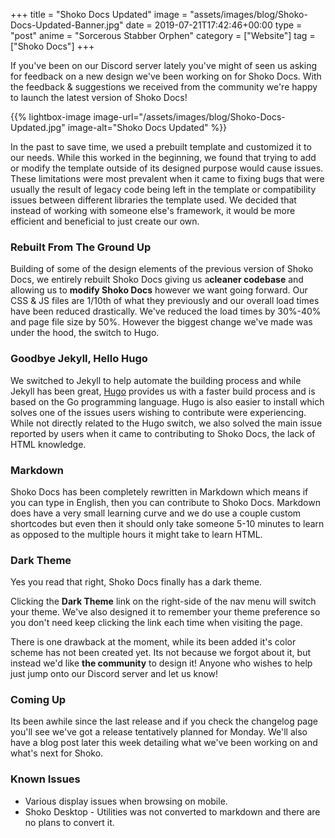 +++
title = "Shoko Docs Updated"
image = "assets/images/blog/Shoko-Docs-Updated-Banner.jpg"
date = 2019-07-21T17:42:46+00:00
type = "post"
anime = "Sorcerous Stabber Orphen"
category = ["Website"]
tag = ["Shoko Docs"]
+++

If you've been on our Discord server lately you've might of seen us asking for feedback on a new design we've been working on for Shoko Docs. With the feedback & suggestions we received from the community we're happy to launch the latest version of Shoko Docs!

{{% lightbox-image image-url="/assets/images/blog/Shoko-Docs-Updated.jpg" image-alt="Shoko Docs Updated" %}}

In the past to save time, we used a prebuilt template and customized it to our needs. While this worked in the beginning, we found that trying to add or modify the template outside of its designed purpose would cause issues. These limitations were most prevalent when it came to fixing bugs that were usually the result of legacy code being left in the template or compatibility issues between different libraries the template used. We decided that instead of working with someone else's framework, it would be more efficient and beneficial to just create our own.

### Rebuilt From The Ground Up

Building of some of the design elements of the previous version of Shoko Docs, we entirely rebuilt Shoko Docs giving us a**cleaner codebase** and allowing us to **modify Shoko Docs** however we want going forward. Our CSS & JS files are 1/10th of what they previously and our overall load times have been reduced drastically. We've reduced the load times by 30%-40% and page file size by 50%. However the biggest change we've made was under the hood, the switch to Hugo.

### Goodbye Jekyll, Hello Hugo

We switched to Jekyll to help automate the building process and while Jekyll has been great, [Hugo](https://gohugo.io/) provides us with a faster build process and is based on the Go programming language. Hugo is also easier to install which solves one of the issues users wishing to contribute were experiencing. While not directly related to the Hugo switch, we also solved the main issue reported by users when it came to contributing to Shoko Docs, the lack of HTML knowledge.

### Markdown

Shoko Docs has been completely rewritten in Markdown which means if you can type in English, then you can contribute to Shoko Docs. Markdown does have a very small learning curve and we do use a couple custom shortcodes but even then it should only take someone 5-10 minutes to learn as opposed to the multiple hours it might take to learn HTML.

### Dark Theme

Yes you read that right, Shoko Docs finally has a dark theme.

Clicking the **Dark Theme** link on the right-side of the nav menu will switch your theme. We've also designed it to remember your theme preference so you don't need keep clicking the link each time when visiting the page.

There is one drawback at the moment, while its been added it's color scheme has not been created yet. Its not because we forgot about it, but instead we'd like **the community** to design it! Anyone who wishes to help just jump onto our Discord server and let us know!

### Coming Up

Its been awhile since the last release and if you check the changelog page you'll see we've got a release tentatively planned for Monday. We'll also have a blog post later this week detailing what we've been working on and what's next for Shoko.

### Known Issues

-   Various display issues when browsing on mobile.
-   Shoko Desktop - Utilities was not converted to markdown and there are no plans to convert it.